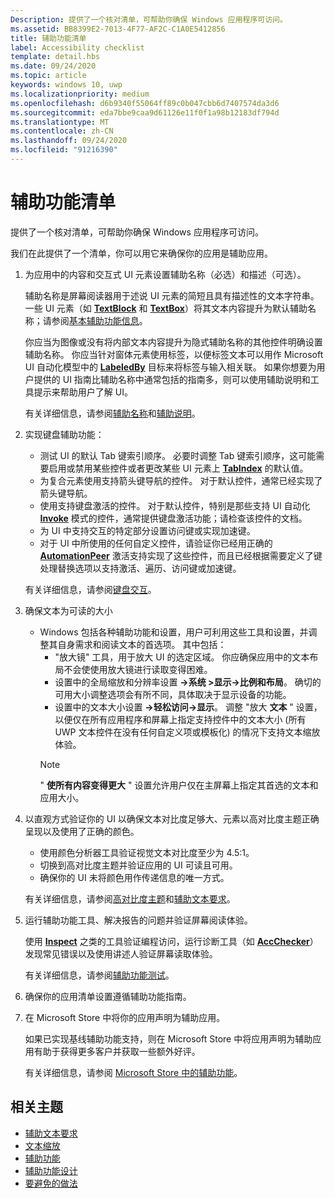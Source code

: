 ```yaml
---
Description: 提供了一个核对清单，可帮助你确保 Windows 应用程序可访问。
ms.assetid: BB8399E2-7013-4F77-AF2C-C1A0E5412856
title: 辅助功能清单
label: Accessibility checklist
template: detail.hbs
ms.date: 09/24/2020
ms.topic: article
keywords: windows 10, uwp
ms.localizationpriority: medium
ms.openlocfilehash: d6b9340f55064ff89c0b047cbb6d7407574da3d6
ms.sourcegitcommit: eda7bbe9caa9d61126e11f0f1a98b12183df794d
ms.translationtype: MT
ms.contentlocale: zh-CN
ms.lasthandoff: 09/24/2020
ms.locfileid: "91216390"
---
```

# <a name="accessibility-checklist"></a>辅助功能清单

提供了一个核对清单，可帮助你确保 Windows 应用程序可访问。

我们在此提供了一个清单，你可以用它来确保你的应用是辅助应用。

1. 为应用中的内容和交互式 UI 元素设置辅助名称（必选）和描述（可选）。

    辅助名称是屏幕阅读器用于述说 UI 元素的简短且具有描述性的文本字符串。 一些 UI 元素（如 [**TextBlock**](/uwp/api/Windows.UI.Xaml.Controls.TextBlock) 和 [**TextBox**](/uwp/api/Windows.UI.Xaml.Controls.TextBox)）将其文本内容提升为默认辅助名称；请参阅[基本辅助功能信息](basic-accessibility-information.md#name_from_inner_text)。

    你应当为图像或没有将内部文本内容提升为隐式辅助名称的其他控件明确设置辅助名称。 你应当针对窗体元素使用标签，以便标签文本可以用作 Microsoft UI 自动化模型中的 [**LabeledBy**](/previous-versions/windows/silverlight/dotnet-windows-silverlight/ms591292(v=vs.95)) 目标来将标签与输入相关联。 如果你想要为用户提供的 UI 指南比辅助名称中通常包括的指南多，则可以使用辅助说明和工具提示来帮助用户了解 UI。

    有关详细信息，请参阅[辅助名称](basic-accessibility-information.md#accessible_name)和[辅助说明](basic-accessibility-information.md)。

2. 实现键盘辅助功能：

    * 测试 UI 的默认 Tab 键索引顺序。 必要时调整 Tab 键索引顺序，这可能需要启用或禁用某些控件或者更改某些 UI 元素上 [**TabIndex**](/uwp/api/windows.ui.xaml.controls.control.tabindex) 的默认值。
    * 为复合元素使用支持箭头键导航的控件。 对于默认控件，通常已经实现了箭头键导航。
    * 使用支持键盘激活的控件。 对于默认控件，特别是那些支持 UI 自动化 [**Invoke**](/uwp/api/Windows.UI.Xaml.Automation.Provider.IInvokeProvider) 模式的控件，通常提供键盘激活功能；请检查该控件的文档。
    * 为 UI 中支持交互的特定部分设置访问键或实现加速键。
    * 对于 UI 中所使用的任何自定义控件，请验证你已经用正确的 [**AutomationPeer**](/uwp/api/Windows.UI.Xaml.Automation.Peers.AutomationPeer) 激活支持实现了这些控件，而且已经根据需要定义了键处理替换选项以支持激活、遍历、访问键或加速键。

    有关详细信息，请参阅[键盘交互](../input/keyboard-interactions.md)。

3. 确保文本为可读的大小

    * Windows 包括各种辅助功能和设置，用户可利用这些工具和设置，并调整其自身需求和阅读文本的首选项。 其中包括：
        * "放大镜" 工具，用于放大 UI 的选定区域。 你应确保应用中的文本布局不会使使用放大镜进行读取变得困难。
        * 设置中的全局缩放和分辨率设置 **->系统 >显示->比例和布局**。 确切的可用大小调整选项会有所不同，具体取决于显示设备的功能。
        * 设置中的文本大小设置 **->轻松访问->显示**。 调整 "放大 **文本** " 设置，以便仅在所有应用程序和屏幕上指定支持控件中的文本大小 (所有 UWP 文本控件在没有任何自定义项或模板化) 的情况下支持文本缩放体验。
        > [!NOTE]
        > " **使所有内容变得更大** " 设置允许用户仅在主屏幕上指定其首选的文本和应用大小。

4. 以直观方式验证你的 UI 以确保文本对比度足够大、元素以高对比度主题正确呈现以及使用了正确的颜色。

    * 使用颜色分析器工具验证视觉文本对比度至少为 4.5:1。
    * 切换到高对比度主题并验证应用的 UI 可读且可用。
    * 确保你的 UI 未将颜色用作传递信息的唯一方式。

    有关详细信息，请参阅[高对比度主题](high-contrast-themes.md)和[辅助文本要求](accessible-text-requirements.md)。

5. 运行辅助功能工具、解决报告的问题并验证屏幕阅读体验。

    使用 [**Inspect**](/windows/desktop/WinAuto/inspect-objects) 之类的工具验证编程访问，运行诊断工具（如 [**AccChecker**](/windows/desktop/WinAuto/ui-accessibility-checker)）发现常见错误以及使用讲述人验证屏幕读取体验。

    有关详细信息，请参阅[辅助功能测试](accessibility-testing.md)。

6. 确保你的应用清单设置遵循辅助功能指南。

7. 在 Microsoft Store 中将你的应用声明为辅助应用。

    如果已实现基线辅助功能支持，则在 Microsoft Store 中将应用声明为辅助应用有助于获得更多客户并获取一些额外好评。

    有关详细信息，请参阅 [Microsoft Store 中的辅助功能](accessibility-in-the-store.md)。

## <a name="related-topics"></a>相关主题  

* [辅助文本要求](accessible-text-requirements.md)
* [文本缩放](../input/text-scaling.md)
* [辅助功能](accessibility.md)
* [辅助功能设计](./accessibility-overview.md)
* [要避免的做法](practices-to-avoid.md)
